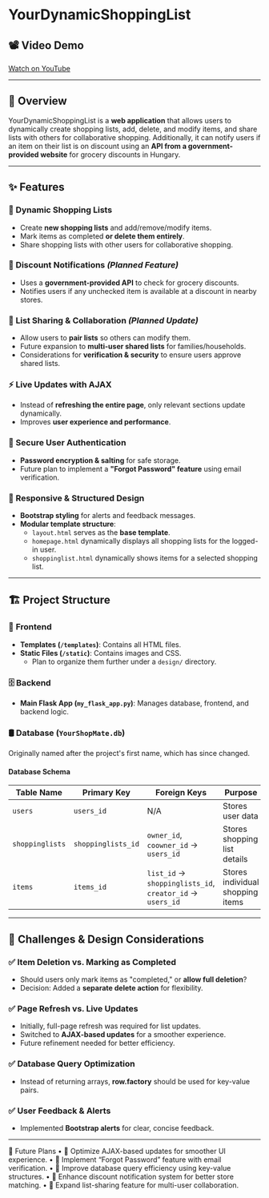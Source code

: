 # YourDynamicShoppingList

## 📽️ Video Demo
[Watch on YouTube](https://www.youtube.com/watch?v=Sfb1ZYIigcU)

---

## 📌 Overview
YourDynamicShoppingList is a **web application** that allows users to dynamically create shopping lists, add, delete, and modify items, and share lists with others for collaborative shopping. Additionally, it can notify users if an item on their list is on discount using an **API from a government-provided website** for grocery discounts in Hungary.

---

## ✨ Features

### 📝 Dynamic Shopping Lists
- Create **new shopping lists** and add/remove/modify items.
- Mark items as completed **or delete them entirely**.
- Share shopping lists with other users for collaborative shopping.

### 🔔 Discount Notifications *(Planned Feature)*
- Uses a **government-provided API** to check for grocery discounts.
- Notifies users if any unchecked item is available at a discount in nearby stores.

### 👥 List Sharing & Collaboration *(Planned Update)*
- Allow users to **pair lists** so others can modify them.
- Future expansion to **multi-user shared lists** for families/households.
- Considerations for **verification & security** to ensure users approve shared lists.

### ⚡ Live Updates with AJAX
- Instead of **refreshing the entire page**, only relevant sections update dynamically.
- Improves **user experience and performance**.

### 🔐 Secure User Authentication
- **Password encryption & salting** for safe storage.
- Future plan to implement a **"Forgot Password" feature** using email verification.

### 🎨 Responsive & Structured Design
- **Bootstrap styling** for alerts and feedback messages.
- **Modular template structure**:
  - `layout.html` serves as the **base template**.
  - `homepage.html` dynamically displays all shopping lists for the logged-in user.
  - `shoppinglist.html` dynamically shows items for a selected shopping list.

---

## 🏗️ Project Structure

### 📂 **Frontend**
- **Templates (`/templates`)**: Contains all HTML files.
- **Static Files (`/static`)**: Contains images and CSS.
  - Plan to organize them further under a `design/` directory.

### 🗄️ **Backend**
- **Main Flask App (`my_flask_app.py`)**: Manages database, frontend, and backend logic.

### 🛢️ **Database (`YourShopMate.db`)**
Originally named after the project's first name, which has since changed. 

#### **Database Schema**
| Table Name     | Primary Key | Foreign Keys | Purpose |
|---------------|------------|--------------|---------|
| `users`       | `users_id` | N/A | Stores user data |
| `shoppinglists` | `shoppinglists_id` | `owner_id`, `coowner_id` → `users_id` | Stores shopping list details |
| `items`       | `items_id` | `list_id` → `shoppinglists_id`, `creator_id` → `users_id` | Stores individual shopping items |

---

## 🚀 Challenges & Design Considerations

### ✅ **Item Deletion vs. Marking as Completed**
- Should users only mark items as "completed," or **allow full deletion**?
- Decision: Added a **separate delete action** for flexibility.

### ✅ **Page Refresh vs. Live Updates**
- Initially, full-page refresh was required for list updates.
- Switched to **AJAX-based updates** for a smoother experience.
- Future refinement needed for better efficiency.

### ✅ **Database Query Optimization**
- Instead of returning arrays, **row.factory** should be used for key-value pairs.

### ✅ **User Feedback & Alerts**
- Implemented **Bootstrap alerts** for clear, concise feedback.

---

🔮 Future Plans
	•	📌 Optimize AJAX-based updates for smoother UI experience.
	•	📌 Implement “Forgot Password” feature with email verification.
	•	📌 Improve database query efficiency using key-value structures.
	•	📌 Enhance discount notification system for better store matching.
	•	📌 Expand list-sharing feature for multi-user collaboration.